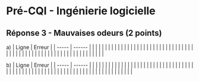# Pré-CQI - Ingénierie logicielle

## Réponse 3 - Mauvaises odeurs (2 points)
a) 
| Ligne | Erreur |
| ----- | ------ |
|       |        |
|       |        |
|       |        |
|       |        |
|       |        |
|       |        |
|       |        |
|       |        |
|       |        |
|       |        |
|       |        |
|       |        |
|       |        |
|       |        |
|       |        |
|       |        |
|       |        |
|       |        |
|       |        |
|       |        |
|       |        |

b) 
| Ligne | Erreur |
| ----- | ------ |
|       |        |
|       |        |
|       |        |
|       |        |
|       |        |
|       |        |
|       |        |
|       |        |
|       |        |
|       |        |
|       |        |
|       |        |
|       |        |
|       |        |
|       |        |
|       |        |
|       |        |
|       |        |
|       |        |
|       |        |
|       |        |
|       |        |
|       |        |
|       |        |